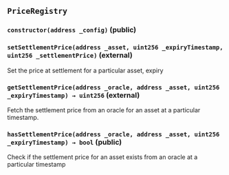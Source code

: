 ## `PriceRegistry`






### `constructor(address _config)` (public)





### `setSettlementPrice(address _asset, uint256 _expiryTimestamp, uint256 _settlementPrice)` (external)

Set the price at settlement for a particular asset, expiry




### `getSettlementPrice(address _oracle, address _asset, uint256 _expiryTimestamp) → uint256` (external)

Fetch the settlement price from an oracle for an asset at a particular timestamp.




### `hasSettlementPrice(address _oracle, address _asset, uint256 _expiryTimestamp) → bool` (public)

Check if the settlement price for an asset exists from an oracle at a particular timestamp





